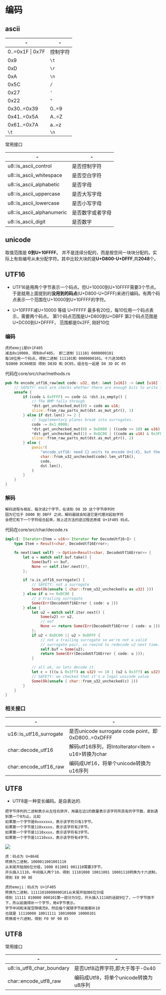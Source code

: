 # 编码



## ascii

| -                                 | -        |
| --------------------------------- | -------- |
| 0..=0x1F \| 0x7F                  | 控制字符 |
| 0x9                               | `\t`     |
| 0xD                               | `\r`     |
| 0xA                               | `\n`     |
| 0x5C                              | `/`      |
| 0x27                              | `'`      |
| 0x22                              | `"`      |
| 0x30..=0x39                       | 0..=9    |
| 0x41..=0x5A                       | A..=Z    |
| 0x61..=0x7A                       | a..=z    |
| `\t` | `\n` | `\c` | ` ` | `\x0C` | 空白字符 |

常用接口

| -                         | -                |
| ------------------------- | ---------------- |
| u8::is_ascii_control      | 是否控制字符     |
| u8::is_ascii_whitespace   | 是否空白字符     |
| u8::is_ascii_alphabetic   | 是否字母         |
| u8::is_ascii_uppercase    | 是否大写字母     |
| u8::is_ascii_lowercase    | 是否小写字母     |
| u8::is_ascii_alphanumeric | 是否数字或者字母 |
| u8::is_ascii_digit        | 是否数字         |



## unicode

取值范围是 **0到U+10FFFF**。
并不是连续分配的，而是按空间一块块分配的。实际上有些编号从未分配字符。其中比较大块的是**U+D800-U+DFFF**,共**2048**个。

## UTF16

- UTF16是用两个字节表示一个码点。但U+10000到U+10FFFF需要3个节点。于是就用上面提到的**没用到的码点**(U+D800-U+DFFF)来进行编码。有两个码点表示一个范围在U+10000到U+10FFFF的字符。

- U+10FFFF减U+10000 等级 U+FFFFF 最多有20位，每10位用一个码点表示，需要两个码点。
  第1个码点范围是U+D800到U+DBFF 第2个码点范围是U+DC00到U+DFFFF， 范围都是0x2FF, 刚好10位

### 编码

```
虎的emoji是U+1F405
减去0x10000, 得到0xF405， 即二进制 111101 0000000101
每10位用一个码点，得到二进制 111101和 0000000101。十六进3D和5
与D800 DC00相加 得到 D83D 和 DC05，组合在一起是 D8 3D DC 05
```

代码在core/src/char/methods.rs

```rust
pub fn encode_utf16_raw(mut code: u32, dst: &mut [u16]) -> &mut [u16] {
    // SAFETY: each arm checks whether there are enough bits to write into
    unsafe {
        if (code & 0xFFFF) == code && !dst.is_empty() {
            // The BMP falls through
            *dst.get_unchecked_mut(0) = code as u16;
            slice::from_raw_parts_mut(dst.as_mut_ptr(), 1)
        } else if dst.len() >= 2 {
            // Supplementary planes break into surrogates.
            code -= 0x1_0000;
            *dst.get_unchecked_mut(0) = 0xD800 | ((code >> 10) as u16);
            *dst.get_unchecked_mut(1) = 0xDC00 | ((code as u16) & 0x3FF);
            slice::from_raw_parts_mut(dst.as_mut_ptr(), 2)
        } else {
            panic!(
                "encode_utf16: need {} units to encode U+{:X}, but the buffer has {}",
                char::from_u32_unchecked(code).len_utf16(),
                code,
                dst.len(),
            )
        }
    }
}
```



### 解码

```
解码进程与相反，每次读2个字节，在读到 D8 3D 这个字节序列时
因为它位于 D800 到 DBFF 之间，解码器就会知道它是代理对起始字符
会把它和下一个字符组合起来，按上述方法的逆过程还原成 U+1F405 码点。
```

代码在core/src/char/decode.rs

```rust
impl<I: Iterator<Item = u16>> Iterator for DecodeUtf16<I> {
    type Item = Result<char, DecodeUtf16Error>;

    fn next(&mut self) -> Option<Result<char, DecodeUtf16Error>> {
        let u = match self.buf.take() {
            Some(buf) => buf,
            None => self.iter.next()?,
        };

        if !u.is_utf16_surrogate() {
            // SAFETY: not a surrogate
            Some(Ok(unsafe { char::from_u32_unchecked(u as u32) }))
        } else if u >= 0xDC00 {
            // a trailing surrogate
            Some(Err(DecodeUtf16Error { code: u }))
        } else {
            let u2 = match self.iter.next() {
                Some(u2) => u2,
                // eof
                None => return Some(Err(DecodeUtf16Error { code: u })),
            };
            if u2 < 0xDC00 || u2 > 0xDFFF {
                // not a trailing surrogate so we're not a valid
                // surrogate pair, so rewind to redecode u2 next time.
                self.buf = Some(u2);
                return Some(Err(DecodeUtf16Error { code: u }));
            }

            // all ok, so lets decode it.
            let c = (((u & 0x3ff) as u32) << 10 | (u2 & 0x3ff) as u32) + 0x1_0000;
            // SAFETY: we checked that it's a legal unicode value
            Some(Ok(unsafe { char::from_u32_unchecked(c) }))
        }
    }
}
```

### 相关接口

| -                       | -                                                   |
| ----------------------- | --------------------------------------------------- |
| u16::is_utf16_surrogate | 是否unicode surrogate code point，即0xD800..=0xDFFF |
| char::decode_utf16      | 解码utf16序列，将IntoIterator<Item = u16>转换为char |
| char::encode_utf16_raw  | 编码成Utf16，将单个unicode转换为u16序列             |

## UTF8

- UTF8是一种变长编码。是自表达的.
```
把字节序列的二进制表示从左往右排开，用最左边1的数量表示该字符所具有的字节数，直到遇到第一个0为止。比如
如果第一个字节是0xxxxxxx，表示该字符只有1字节。
如果第一个字节是110xxxxx，表示该字符有2字节。
如果第一个字节是1110xxxx，表示该字符有3字节。
如果第一个字节是11110xxx，表示该字符有4字节。
```
![](https://picx.zhimg.com/80/v2-2d733fcb98ba74998ba7159503e58bf7_720w.webp?source=1940ef5c)
```
虎：码点为 U+864E
转换为二进制，1000011001001110
从末尾开始按6位分组，1000 011001 001110需要3字节，
开头插入1110，中间插入两个10，得到 11101000 10011001 10001110转换为十六进制，得到 E8 99 8E
```
```
虎的emoji：码点为 U+1F405
转换为二进制，11111010000000101从末尾开始按6位分组
得到 11111 010000 000101第一部分为5位，开头插入1110的话就9位了，一个字节放不下，所以前面得补一个字节，用4字节表示。
字节中间和末尾空隙填充0，然后每个尾随字节前面都补10
也就是 11110000 10011111 10010000 10000101
转换成十六进制，得到 F0 9F 90 85
```

## UTF8

常用接口

| -                         | -                                     |
| ------------------------- | ------------------------------------- |
| u8::is_utf8_char_boundary | 是否Utf8边界字符,即大于等于-0x40      |
| char::encode_utf8_raw     | 编码成Utf8，将单个unicode转换为u8序列 |

